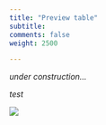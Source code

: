 ```yaml
---
title: "Preview table"
subtitle: 
comments: false
weight: 2500

---
```


*under construction...*

*test*

![](/images/nonin_j-05-06-2020-17-31-24.gif)

